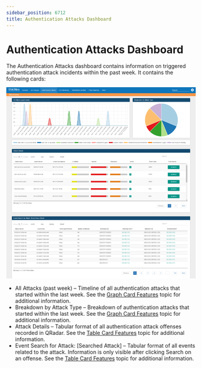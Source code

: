 ```yaml
---
sidebar_position: 6712
title: Authentication Attacks Dashboard
---
```


# Authentication Attacks Dashboard

The Authentication Attacks dashboard contains information on triggered authentication attack incidents within the past week. It contains the following cards:

![Authentication Attacks Dashboard](../../../../../../../static/images/ThreatPrevention_7.5/Content/Resources/Images/ThreatPrevention/SIEM/QRadar/AuthenticationAttacks.png "Authentication Attacks Dashboard")

* All Attacks (past week) – Timeline of all authentication attacks that started within the last week. See the [Graph Card Features](../Navigate#Graph) topic for additional information.
* Breakdown by Attack Type – Breakdown of authentication attacks that started within the last week. See the [Graph Card Features](../Navigate#Graph) topic for additional information.
* Attack Details – Tabular format of all authentication attack offenses recorded in QRadar. See the [Table Card Features](../Navigate#Table) topic for additional information.
* Event Search for Attack: [Searched Attack] – Tabular format of all events related to the attack. Information is only visible after clicking Search on an offense. See the [Table Card Features](../Navigate#Table) topic for additional information.